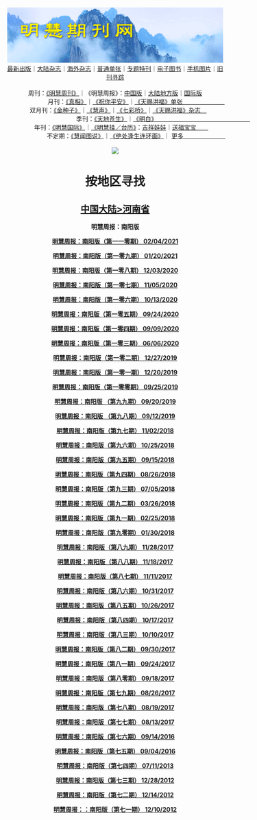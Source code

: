 <a id="user-content-1" class="anchor" aria-hidden="true" href="#1">
<a name="1" id="1" target="_blank"></a> <span id="1">
<a name="2" id="2" target="_blank"></a> <span id="2">
<a name="3" id="3" target="_blank"></a> <span id="3">
<a name="4" id="4" target="_blank"></a> <span id="4">
<a name="5" id="5" target="_blank"></a> <span id="5">
<a name="6" id="6" target="_blank"></a> <span id="6">
<a name="7" id="7" target="_blank"></a> <span id="7">
<a id="user-content-1" href="#1">
<div align="center">
<a target="_blank" href="https://github.com/19920513/djy/blob/master/gb/nsc413.md#1"><img src="https://github.com/pdf-edit/qikan/blob/master/mhqk.png?raw=true"></a><br>
<a href="https://github.com/pdf-edit/qikan/blob/master/display.aspx/category_id/8/page_1.md">最新出版</a>｜<a href="https://github.com/pdf-edit/qikan/blob/master/category.aspx/category/mainland/page_1.md">大陆杂志</a>｜<a href="https://github.com/pdf-edit/qikan/blob/master/category.aspx/category/overseas/page_1.md">海外杂志</a>｜<a href="https://github.com/pdf-edit/qikan/blob/master/display.aspx/category_id/4/guige_id/3/page_1.md">普通单张</a>｜<a href="https://github.com/pdf-edit/qikan/blob/master/category.aspx/category/zhuanti/page_1.md">专题特刊</a>｜<a href="https://github.com/pdf-edit/qikan/blob/master/display.aspx/category_id/6/meijie_id/2/page_1.md">电子图书</a>｜<a href="https://github.com/pdf-edit/qikan/blob/master/display.aspx/qikan_type_id/11075/page_1.md">手机图片</a>｜<a href="https://github.com/pdf-edit/qikan/blob/master/display.aspx/category_id/5/zhouqi_id/6/page_1.md">旧刊寻踪</a><a href="https://github.com/pdf-edit/qikan/blob/master/UpdatedArticles.aspx/page_1.md"></a>
<br>
<br>
周刊：<a href="https://github.com/pdf-edit/qikan/blob/master/display.aspx/qikan_type_id/5179/page_1.md">《明慧周刊》</a>｜《明慧周报》：<a href="https://github.com/pdf-edit/qikan/blob/master/display.aspx/qikan_type_id/5178/page_1.md">中国版</a>｜<a href="https://github.com/pdf-edit/qikan/blob/master/mainland.aspx/page_1.md">大陆地方版</a>｜<a href="https://github.com/pdf-edit/qikan/blob/master/display.aspx/qikan_type_id/5151/page_1.md">国际版</a><br>
月刊：<a href="https://github.com/pdf-edit/qikan/blob/master/display.aspx/qikan_type_id/5240/page_1.md">《真相》</a>｜<a href="https://github.com/pdf-edit/qikan/blob/master/display.aspx/qikan_type_id/11182/page_1.md">《祝你平安》</a>｜<a href="https://github.com/pdf-edit/qikan/blob/master/display.aspx/qikan_type_id/5360/keyword/E5/contain/true/page_1.md">《天赐洪福》单张　　　　　　　</a><br>
双月刊：<a href="https://github.com/pdf-edit/qikan/blob/master/display.aspx/qikan_type_id/7500/page_1.md">《金种子》</a>｜<a href="https://github.com/pdf-edit/qikan/blob/master/display.aspx/qikan_type_id/5638/page_1.md">《慧声》</a>｜<a href="https://github.com/pdf-edit/qikan/blob/master/display.aspx/qikan_type_id/7268/page_1.md">《七彩桥》</a>｜<a href="https://github.com/pdf-edit/qikan/blob/master/display.aspx/qikan_type_id/5360/keyword/E5/contain/false/page_1.md">《天赐洪福》杂志　</a> <br>
季刊：<a href="https://github.com/pdf-edit/qikan/blob/master/display.aspx/qikan_type_id/5139/page_1.md">《天地苍生》</a>｜<a href="https://github.com/pdf-edit/qikan/blob/master/display.aspx/qikan_type_id/5140/page_1.md">《明白》　　　　　　　　　　　　　　　　</a><br>
年刊：<a href="https://github.com/pdf-edit/qikan/blob/master/display.aspx/qikan_type_id/10922/page_1.md">《明慧国际》</a>｜<a href="https://github.com/pdf-edit/qikan/blob/master/display.aspx/category_id/6/meijie_id/3/page_1.md">《明慧挂／台历》</a>：<a href="https://github.com/pdf-edit/qikan/blob/master/display.aspx/category_id/6/meijie_id/3/keyword/E5/page_1.md">吉祥娃娃</a>｜<a href="https://github.com/pdf-edit/qikan/blob/master/display.aspx/category_id/6/meijie_id/3/keyword/E9/page_1.md">送福宝宝　　</a><br> 
不定期：<a href="https://github.com/pdf-edit/qikan/blob/master/display.aspx/qikan_type_id/11185/page_1.md">《慧闻图说》</a>｜<a href="https://github.com/pdf-edit/qikan/blob/master/display.aspx/qikan_type_id/11131/page_1.md">《绝处逢生连环画》</a>｜ <a href="https://github.com/pdf-edit/qikan/blob/master/display.aspx/category_id/6/meijie_id/3/keyword/other/page_1.md">更多　　　　　　　</a> <br>
<br>
<a target="_blank" href="https://github.com/19920513/djy/blob/master/gb/nsc413.md#1"><img src="https://raw.githubusercontent.com/19920513/www/master/t/lh600.jpg"></a><br>
<h1><strong>按地区寻找</strong></h1><p align="center"><h2><strong><a target="_blank" href="https://github.com/pdf-edit/qikan/blob/master/mainland.aspx/page_1.md">中国大陆</a><a target="_blank" href="https://github.com/pdf-edit/qikan/blob/master/mainland.aspx?category_id=7&location_id=17/page_1.md#1">>河南省</a></strong></h2></p>
<p align="center"><strong>明慧周报：南阳版</strong></p>
<p align="center"><strong><a target="_blank" href="https://gitlab.com/pdf-edit/pdfkit/-/raw/master/tests/pdf/201418.pdf">明慧周报：南阳版（第一一零期）       02/04/2021</a></strong></p>
<p align="center"><strong><a target="_blank" href="https://gitlab.com/pdf-edit/pdfkit/-/raw/master/tests/pdf/201197.pdf">明慧周报：南阳版（第一零九期）       01/20/2021</a></strong></p>
<p align="center"><strong><a target="_blank" href="https://gitlab.com/pdf-edit/pdfkit/-/raw/master/tests/pdf/200461.pdf">明慧周报：南阳版（第一零八期）       12/03/2020</a></strong></p>
<p align="center"><strong><a target="_blank" href="https://gitlab.com/pdf-edit/pdfkit/-/raw/master/tests/pdf/200067.pdf">明慧周报：南阳版（第一零七期）       11/05/2020</a></strong></p>
<p align="center"><strong><a target="_blank" href="https://gitlab.com/pdf-edit/pdfkit/-/raw/master/tests/pdf/199755.pdf">明慧周报：南阳版（第一零六期）       10/13/2020</a></strong></p>
<p align="center"><strong><a target="_blank" href="https://gitlab.com/pdf-edit/pdfkit/-/raw/master/tests/pdf/199495.pdf">明慧周报：南阳版（第一零五期）       09/24/2020</a></strong></p>
<p align="center"><strong><a target="_blank" href="https://gitlab.com/pdf-edit/pdfkit/-/raw/master/tests/pdf/199297.pdf">明慧周报：南阳版（第一零四期）       09/09/2020</a></strong></p>
<p align="center"><strong><a target="_blank" href="https://gitlab.com/pdf-edit/pdfkit/-/raw/master/tests/pdf/197859.pdf">明慧周报：南阳版（第一零三期）       06/06/2020</a></strong></p>
<p align="center"><strong><a target="_blank" href="https://gitlab.com/pdf-edit/pdfkit/-/raw/master/tests/pdf/195765.pdf">明慧周报：南阳版（第一零二期）       12/27/2019</a></strong></p>
<p align="center"><strong><a target="_blank" href="https://gitlab.com/pdf-edit/pdfkit/-/raw/master/tests/pdf/195678.pdf">明慧周报：南阳版（第一零一期）       12/20/2019</a></strong></p>
<p align="center"><strong><a target="_blank" href="https://gitlab.com/pdf-edit/pdfkit/-/raw/master/tests/pdf/194574.pdf">明慧周报：南阳版（第一零零期）       09/25/2019</a></strong></p>
<p align="center"><strong><a target="_blank" href="https://gitlab.com/pdf-edit/pdfkit/-/raw/master/tests/pdf/194498.pdf">明慧周报：南阳版  （第九九期）       09/20/2019</a></strong></p>
<p align="center"><strong><a target="_blank" href="https://gitlab.com/pdf-edit/pdfkit/-/raw/master/tests/pdf/194395.pdf">明慧周报：南阳版  （第九八期）       09/12/2019</a></strong></p>
<p align="center"><strong><a target="_blank" href="https://gitlab.com/pdf-edit/pdfkit/-/raw/master/tests/pdf/190428.pdf">明慧周报：南阳版（第九七期）       11/02/2018</a></strong></p>
<p align="center"><strong><a target="_blank" href="https://gitlab.com/pdf-edit/pdfkit/-/raw/master/tests/pdf/190328.pdf">明慧周报：南阳版（第九六期）       10/25/2018</a></strong></p>
<p align="center"><strong><a target="_blank" href="https://gitlab.com/pdf-edit/pdfkit/-/raw/master/tests/pdf/189788.pdf">明慧周报：南阳版（第九五期）       09/15/2018</a></strong></p>
<p align="center"><strong><a target="_blank" href="https://gitlab.com/pdf-edit/pdfkit/-/raw/master/tests/pdf/189551.pdf">明慧周报：南阳版（第九四期）       08/26/2018</a></strong></p>
<p align="center"><strong><a target="_blank" href="https://gitlab.com/pdf-edit/pdfkit/-/raw/master/tests/pdf/188844.pdf">明慧周报：南阳版（第九三期）       07/05/2018</a></strong></p>
<p align="center"><strong><a target="_blank" href="https://gitlab.com/pdf-edit/pdfkit/-/raw/master/tests/pdf/187527.pdf">明慧周报：南阳版（第九二期）       03/26/2018</a></strong></p>
<p align="center"><strong><a target="_blank" href="https://gitlab.com/pdf-edit/pdfkit/-/raw/master/tests/pdf/187172.pdf">明慧周报：南阳版（第九一期）       02/25/2018</a></strong></p>
<p align="center"><strong><a target="_blank" href="https://gitlab.com/pdf-edit/pdfkit/-/raw/master/tests/pdf/186851.pdf">明慧周报：南阳版（第九零期）       01/30/2018</a></strong></p>
<p align="center"><strong><a target="_blank" href="https://gitlab.com/pdf-edit/pdfkit/-/raw/master/tests/pdf/185939.pdf">明慧周报：南阳版（第八九期）       11/28/2017</a></strong></p>
<p align="center"><strong><a target="_blank" href="https://gitlab.com/pdf-edit/pdfkit/-/raw/master/tests/pdf/185768.pdf">明慧周报：南阳版（第八八期）       11/18/2017</a></strong></p>
<p align="center"><strong><a target="_blank" href="https://gitlab.com/pdf-edit/pdfkit/-/raw/master/tests/pdf/185658.pdf">明慧周报：南阳版（第八七期）       11/11/2017</a></strong></p>
<p align="center"><strong><a target="_blank" href="https://gitlab.com/pdf-edit/pdfkit/-/raw/master/tests/pdf/185522.pdf">明慧周报：南阳版（第八六期）       10/31/2017</a></strong></p>
<p align="center"><strong><a target="_blank" href="https://gitlab.com/pdf-edit/pdfkit/-/raw/master/tests/pdf/185437.pdf">明慧周报：南阳版（第八五期）       10/26/2017</a></strong></p>
<p align="center"><strong><a target="_blank" href="https://gitlab.com/pdf-edit/pdfkit/-/raw/master/tests/pdf/185305.pdf">明慧周报：南阳版（第八四期）       10/17/2017</a></strong></p>
<p align="center"><strong><a target="_blank" href="https://gitlab.com/pdf-edit/pdfkit/-/raw/master/tests/pdf/185220.pdf">明慧周报：南阳版（第八三期）       10/10/2017</a></strong></p>
<p align="center"><strong><a target="_blank" href="https://gitlab.com/pdf-edit/pdfkit/-/raw/master/tests/pdf/185055.pdf">明慧周报：南阳版（第八二期）       09/30/2017</a></strong></p>
<p align="center"><strong><a target="_blank" href="https://gitlab.com/pdf-edit/pdfkit/-/raw/master/tests/pdf/184977.pdf">明慧周报：南阳版（第八一期）       09/24/2017</a></strong></p>
<p align="center"><strong><a target="_blank" href="https://gitlab.com/pdf-edit/pdfkit/-/raw/master/tests/pdf/184878.pdf">明慧周报：南阳版（第八零期）       09/18/2017</a></strong></p>
<p align="center"><strong><a target="_blank" href="https://gitlab.com/pdf-edit/pdfkit/-/raw/master/tests/pdf/184488.pdf">明慧周报：南阳版（第七九期）       08/26/2017</a></strong></p>
<p align="center"><strong><a target="_blank" href="https://gitlab.com/pdf-edit/pdfkit/-/raw/master/tests/pdf/184364.pdf">明慧周报：南阳版（第七八期）       08/19/2017</a></strong></p>
<p align="center"><strong><a target="_blank" href="https://gitlab.com/pdf-edit/pdfkit/-/raw/master/tests/pdf/184264.pdf">明慧周报：南阳版（第七七期）      08/13/2017</a></strong></p>
<p align="center"><strong><a target="_blank" href="https://gitlab.com/pdf-edit/pdfkit/-/raw/master/tests/pdf/179015.pdf">明慧周报：南阳版（第七六期）       09/14/2016</a></strong></p>
<p align="center"><strong><a target="_blank" href="https://gitlab.com/pdf-edit/pdfkit/-/raw/master/tests/pdf/178857.pdf">明慧周报：南阳版（第七五期）       09/04/2016</a></strong></p>
<p align="center"><strong><a target="_blank" href="https://gitlab.com/pdf-edit/pdfkit/-/raw/master/tests/pdf/161077.pdf">明慧周报：南阳版（第七四期）       07/11/2013</a></strong></p>
<p align="center"><strong><a target="_blank" href="https://gitlab.com/pdf-edit/pdfkit/-/raw/master/tests/pdf/108462.pdf">明慧周报：南阳版（第七三期）       12/28/2012</a></strong></p>
<p align="center"><strong><a target="_blank" href="https://gitlab.com/pdf-edit/pdfkit/-/raw/master/tests/pdf/108767.pdf">明慧周报：南阳版（第七二期）       12/14/2012</a></strong></p>
<p align="center"><strong><a target="_blank" href="https://gitlab.com/pdf-edit/pdfkit/-/raw/master/tests/pdf/108848.pdf">明慧周报：：南阳版（第七一期）       12/10/2012</a></strong></p>

